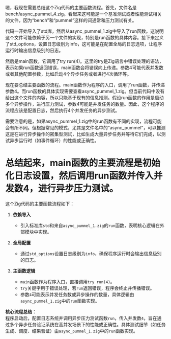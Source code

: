 嗯，我现在需要总结这个Zig代码的主要函数流程。首先，文件名是bench/async_pummel_4.zig。看起来这可能是一个基准测试或者性能测试相关的文件，因为“bench”和“pummel”这样的词通常和压力测试有关。

代码一开始导入了std库，然后从async_pummel_1.zig中导入了run函数。这说明这个文件可能依赖于另一个文件的实现，特别是run函数的具体内容。接下来定义了std_options，设置日志级别为info，这可能是在配置全局的日志选项，让程序运行时输出信息级别的日志。

然后是main函数，它调用了try run(4)。这里的try是Zig语言中错误处理的语法，表示如果run函数返回错误，main函数会将错误向上传递。参数4可能代表并发数或者其他配置参数，比如启动4个异步任务或者进行4次循环等。

现在要总结主要函数的流程。main函数作为程序的入口，调用了run函数，并传递参数4。而run函数的具体实现需要查看async_pummel_1.zig。但当前代码中没有给出这个文件的内容，所以只能基于现有的信息推测。假设run函数的作用是启动多个异步操作，进行压力测试，参数4可能是并发任务的数量。因此，这个程序的流程应该是配置日志，然后执行4个并发任务的异步测试。

需要注意的是，如果async_pummel_1.zig中的run函数有不同的实现，流程可能会有所不同。但根据常见的模式，尤其是文件名中的“async_pummel”，可以推测这是在进行异步操作的密集型测试，比如生成大量异步任务并等待它们完成，以测试异步运行时（如事件循环）的性能或正确性。

总结起来，main函数的主要流程是初始化日志设置，然后调用run函数并传入并发数4，进行异步压力测试。
================================================
这个Zig代码的主要函数流程如下：

1. **依赖导入**  
   - 引入标准库`std`和来自`async_pummel_1.zig`的`run`函数，表明核心逻辑在外部模块中实现。

2. **全局配置**  
   - 通过`std_options`设置日志级别为`info`，确保程序运行时会输出信息级别的日志。

3. **主函数逻辑**  
   - `main`函数作为程序入口，直接调用`try run(4)`。  
   - `try`关键字用于错误处理，若`run`返回错误，程序会终止并传播错误。  
   - 参数`4`可能表示并发任务数或异步操作的数量，具体逻辑由`async_pummel_1.zig`中的`run`函数实现。

**核心流程总结**：  
程序启动后，配置日志系统并调用异步压力测试函数`run`，传入并发数`4`，旨在通过多个异步任务验证系统在高并发场景下的性能或正确性。具体测试细节（如任务生成、调度、结果验证）由`async_pummel_1.zig`中的`run`函数实现。
